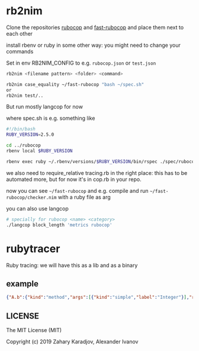 
# rb2nim

Clone the repositories [rubocop][rubocop_url] and [fast-rubocop][fast_rubocop_url]
and place them next to each other

install rbenv or ruby in some other way: you might need to change your commands

[rubocop_url]: https://gitlab.com/metacraft-labs/rubocop
[fast_rubocop_url]: https://gitlab.com/metacraft-labs/fast-rubocop

Set in env RB2NIM_CONFIG to e.g. `rubocop.json` or `test.json`
```bash
rb2nim <filename pattern> <folder> <command>

rb2nim case_equality ~/fast-rubocop "bash ~/spec.sh"
or 
rb2nim test/..
```
But run mostly langcop for now

where spec.sh is e.g. something like 

```bash
#!/bin/bash
RUBY_VERSION=2.5.0

cd ../rubocop
rbenv local $RUBY_VERSION

rbenv exec ruby ~/.rbenv/versions/$RUBY_VERSION/bin/rspec ./spec/rubocop/cop/style/case_equality_spec.rb
```

we also need to require_relative tracing.rb in the right place: this has to be automated more, but for now it's in cop.rb in your repo.

now you can see `~/fast-rubocop` and e.g. compile and run `~/fast-rubocop/checker.nim` with a ruby file as arg

you can also use langcop

```bash
# specially for rubocop <name> <category>
./langcop block_length 'metrics rubocop'
```

# rubytracer

Ruby tracing: we will have this as a lib and as a binary

## example

```json
{"A.b":{"kind":"method","args":[{"kind":"simple","label":"Integer"}],"return_type":{"kind":"simple","label":"NilClass"}},"Love.b":{"kind":"method","args":[{"kind":"simple","label":"String"}],"return_type":{"kind":"simple","label":"NilClass"}}}
```

## LICENSE

The MIT License (MIT)

Copyright (c) 2019 Zahary Karadjov, Alexander Ivanov

